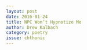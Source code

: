 ```yaml
---
layout: post 
date: 2016-01-24
title: NPC Won’t Hypnotize Me
author: Drew Kalbach
category: poetry
issue: chthonic
---
```

